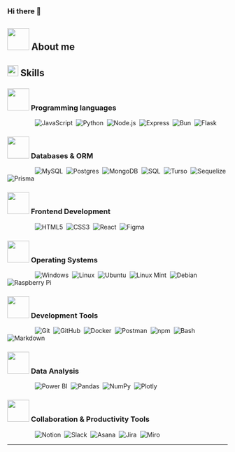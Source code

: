 ### Hi there 👋

## <picture><img src = "https://github.com/7oSkaaa/7oSkaaa/blob/main/Images/about_me.gif?raw=true" width = 50px></picture> About me

## <img src="https://media2.giphy.com/media/QssGEmpkyEOhBCb7e1/giphy.gif?cid=ecf05e47a0n3gi1bfqntqmob8g9aid1oyj2wr3ds3mg700bl&rid=giphy.gif" width ="25"><b> Skills</b>

### <picture> <img src = "https://github.com/7oSkaaa/7oSkaaa/blob/main/Images/Programming_Languages.gif?raw=true" width = 50px>  </picture> Programming languages

&nbsp;&nbsp;&nbsp;&nbsp;&nbsp;&nbsp;&nbsp;&nbsp;&nbsp;&nbsp;&nbsp;&nbsp;&nbsp;&nbsp;&nbsp;
![JavaScript](https://img.shields.io/badge/JavaScript%20-%23f0db4f.svg?style=for-the-badge&logo=javascript&logoColor=black)&nbsp;
![Python](https://img.shields.io/badge/Python-%23346c94.svg?style=for-the-badge&logo=python&logoColor=fcc43c)&nbsp;
![Node.js](https://img.shields.io/badge/Node.js%20-%2341893f.svg?style=for-the-badge&logo=node.js&logoColor=white)&nbsp;
![Express](https://img.shields.io/badge/Express-%23000000.svg?style=for-the-badge&logo=express&logoColor=white)&nbsp;
![Bun](https://img.shields.io/badge/Bun-%23000000.svg?style=for-the-badge&logo=bun&logoColor=white)&nbsp;
![Flask](https://img.shields.io/badge/Flask%20-%23000000.svg?style=for-the-badge&logo=flask&logoColor=white)&nbsp;

### <picture> <img src = "https://github.com/7oSkaaa/7oSkaaa/blob/main/Images/Software_Tools.gif?raw=true" width = 50px>  </picture> Databases & ORM

&nbsp;&nbsp;&nbsp;&nbsp;&nbsp;&nbsp;&nbsp;&nbsp;&nbsp;&nbsp;&nbsp;&nbsp;&nbsp;&nbsp;&nbsp;
![MySQL](https://img.shields.io/badge/MySQL%20-%2308546c.svg?style=for-the-badge&logo=mysql&logoColor=white)&nbsp;
![Postgres](https://img.shields.io/badge/postgres-%232c5c7c.svg?style=for-the-badge&logo=postgresql&logoColor=white)&nbsp;
![MongoDB](https://img.shields.io/badge/MongoDB-%2300ed64.svg?style=for-the-badge&logo=mongodb&logoColor=white)&nbsp;
![SQL](https://img.shields.io/badge/SQL-%230075a9.svg?style=for-the-badge&logo=databricks&logoColor=white)&nbsp;
![Turso](https://img.shields.io/badge/Turso-%234bfbd3.svg?style=for-the-badge&logo=turso&logoColor=black)&nbsp;
![Sequelize](https://img.shields.io/badge/Sequelize-%2303afef.svg?style=for-the-badge&logo=sequelize&logoColor=white)&nbsp;
![Prisma](https://img.shields.io/badge/Prisma-%234db6ac.svg?style=for-the-badge&logo=prisma&logoColor=white)&nbsp;

### <picture> <img src = "https://github.com/7oSkaaa/7oSkaaa/blob/main/Images/Front_End.gif?raw=true" width = 50px>  </picture> Frontend Development

&nbsp;&nbsp;&nbsp;&nbsp;&nbsp;&nbsp;&nbsp;&nbsp;&nbsp;&nbsp;&nbsp;&nbsp;&nbsp;&nbsp;&nbsp;
![HTML5](https://img.shields.io/badge/HTML5%20-%23e44c24.svg?style=for-the-badge&logo=html5&logoColor=white)&nbsp;
![CSS3](https://img.shields.io/badge/CSS%20-%2364349c.svg?style=for-the-badge&logo=css3&logoColor=white)&nbsp;
![React](https://img.shields.io/badge/React-%2361DAFB.svg?style=for-the-badge&logo=react&logoColor=black)&nbsp;
![Figma](https://img.shields.io/badge/Figma-%23f24e1e.svg?style=for-the-badge&logo=figma&logoColor=white)&nbsp;

### <picture> <img src = "https://github.com/7oSkaaa/7oSkaaa/blob/main/Images/OS.gif?raw=true" width = 50px>  </picture> Operating Systems

&nbsp;&nbsp;&nbsp;&nbsp;&nbsp;&nbsp;&nbsp;&nbsp;&nbsp;&nbsp;&nbsp;&nbsp;&nbsp;&nbsp;&nbsp;
![Windows](https://img.shields.io/badge/Windows-%230079d5.svg?style=for-the-badge&logo=windows&logoColor=white)&nbsp;
![Linux](https://img.shields.io/badge/Linux-%23ebb22b.svg?style=for-the-badge&logo=linux&logoColor=black)&nbsp;
![Ubuntu](https://img.shields.io/badge/Ubuntu-%23dc4b14.svg?style=for-the-badge&logo=ubuntu&logoColor=white)&nbsp;
![Linux Mint](https://img.shields.io/badge/Linux_Mint-%2368b43f.svg?style=for-the-badge&logo=linuxmint&logoColor=white)&nbsp;
![Debian](https://img.shields.io/badge/Debian-%23a80030.svg?style=for-the-badge&logo=debian&logoColor=white)&nbsp;
![Raspberry Pi](https://img.shields.io/badge/Raspberry_Pi-%23bb1443.svg?style=for-the-badge&logo=raspberrypi&logoColor=white)&nbsp;

### <picture> <img src = "https://github.com/7oSkaaa/7oSkaaa/blob/main/Images/IDEs.gif?raw=true" width = 50px>  </picture> Development Tools

&nbsp;&nbsp;&nbsp;&nbsp;&nbsp;&nbsp;&nbsp;&nbsp;&nbsp;&nbsp;&nbsp;&nbsp;&nbsp;&nbsp;&nbsp;
![Git](https://img.shields.io/badge/git-%23f15133.svg?style=for-the-badge&logo=git&logoColor=white)&nbsp;
![GitHub](https://img.shields.io/badge/github-%23121011.svg?style=for-the-badge&logo=github&logoColor=white)&nbsp;
![Docker](https://img.shields.io/badge/Docker-%232894ec.svg?style=for-the-badge&logo=docker&logoColor=white)&nbsp;
![Postman](https://img.shields.io/badge/Postman-%23ff6c37.svg?style=for-the-badge&logo=postman&logoColor=white)&nbsp;
![npm](https://img.shields.io/badge/npm-%23d03c34.svg?style=for-the-badge&logo=npm&logoColor=white)&nbsp;
![Bash](https://img.shields.io/badge/Bash-%233cb24c.svg?style=for-the-badge&logo=gnu-bash&logoColor=white)&nbsp;
![Markdown](https://img.shields.io/badge/Markdown-%23000000.svg?style=for-the-badge&logo=markdown&logoColor=white)&nbsp;

### <picture> <img src = "https://github.com/7oSkaaa/7oSkaaa/blob/main/Images/Statistics.gif?raw=true" width = 50px>  </picture> Data Analysis

&nbsp;&nbsp;&nbsp;&nbsp;&nbsp;&nbsp;&nbsp;&nbsp;&nbsp;&nbsp;&nbsp;&nbsp;&nbsp;&nbsp;&nbsp;
![Power BI](https://img.shields.io/badge/PowerBI-%23f2cc40.svg?style=for-the-badge&logo=powerbi&logoColor=black)&nbsp;
![Pandas](https://img.shields.io/badge/Pandas-%23120654.svg?style=for-the-badge&logo=pandas&logoColor=white)&nbsp;
![NumPy](https://img.shields.io/badge/NumPy-%234daace.svg?style=for-the-badge&logo=numpy&logoColor=white)&nbsp;
![Plotly](https://img.shields.io/badge/Plotly-%230f1012.svg?style=for-the-badge&logo=plotly&logoColor=white)&nbsp;

### <picture> <img src = "https://github.com/7oSkaaa/7oSkaaa/blob/main/Images/CP_PS.gif?raw=true" width = 50px>  </picture> Collaboration & Productivity Tools

&nbsp;&nbsp;&nbsp;&nbsp;&nbsp;&nbsp;&nbsp;&nbsp;&nbsp;&nbsp;&nbsp;&nbsp;&nbsp;&nbsp;&nbsp;
![Notion](https://img.shields.io/badge/Notion-%23000000.svg?style=for-the-badge&logo=notion&logoColor=white)&nbsp;
![Slack](https://img.shields.io/badge/Slack-%232cb47c.svg?style=for-the-badge&logo=slack&logoColor=white)&nbsp;
![Asana](https://img.shields.io/badge/Asana-%23f16b6a.svg?style=for-the-badge&logo=asana&logoColor=white)&nbsp;
![Jira](https://img.shields.io/badge/Jira-%23085cd5.svg?style=for-the-badge&logo=jira&logoColor=white)&nbsp;
![Miro](https://img.shields.io/badge/Miro-%23fbdb34.svg?style=for-the-badge&logo=miro&logoColor=black)&nbsp;

-----